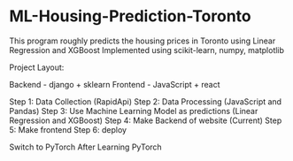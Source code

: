 # ML-Housing-Prediction-Toronto
This program roughly predicts the housing prices in Toronto using Linear Regression and XGBoost
Implemented using scikit-learn, numpy, matplotlib

Project Layout:

Backend - django + sklearn 
Frontend - JavaScript + react

Step 1: Data Collection (RapidApi)
Step 2: Data Processing (JavaScript and Pandas)
Step 3: Use Machine Learning Model as predictions (Linear Regression and XGBoost) 
Step 4: Make Backend of website (Current)
Step 5: Make frontend
Step 6: deploy

Switch to PyTorch After Learning PyTorch
